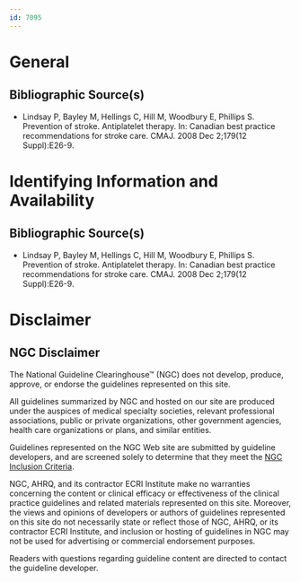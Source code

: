 ```yaml
---
id: 7095
---
```


# General

## Bibliographic Source(s)

- Lindsay P, Bayley M, Hellings C, Hill M, Woodbury E, Phillips S. Prevention of stroke. Antiplatelet therapy. In: Canadian best practice recommendations for stroke care. CMAJ. 2008 Dec 2;179(12 Suppl):E26-9.

# Identifying Information and Availability

## Bibliographic Source(s)

- Lindsay P, Bayley M, Hellings C, Hill M, Woodbury E, Phillips S. Prevention of stroke. Antiplatelet therapy. In: Canadian best practice recommendations for stroke care. CMAJ. 2008 Dec 2;179(12 Suppl):E26-9.

# Disclaimer

## NGC Disclaimer

The National Guideline Clearinghouse™ (NGC) does not develop, produce, approve, or endorse the guidelines represented on this site.

All guidelines summarized by NGC and hosted on our site are produced under the auspices of medical specialty societies, relevant professional associations, public or private organizations, other government agencies, health care organizations or plans, and similar entities.

Guidelines represented on the NGC Web site are submitted by guideline developers, and are screened solely to determine that they meet the [NGC Inclusion Criteria](/help-and-about/summaries/inclusion-criteria).

NGC, AHRQ, and its contractor ECRI Institute make no warranties concerning the content or clinical efficacy or effectiveness of the clinical practice guidelines and related materials represented on this site. Moreover, the views and opinions of developers or authors of guidelines represented on this site do not necessarily state or reflect those of NGC, AHRQ, or its contractor ECRI Institute, and inclusion or hosting of guidelines in NGC may not be used for advertising or commercial endorsement purposes.

Readers with questions regarding guideline content are directed to contact the guideline developer.

